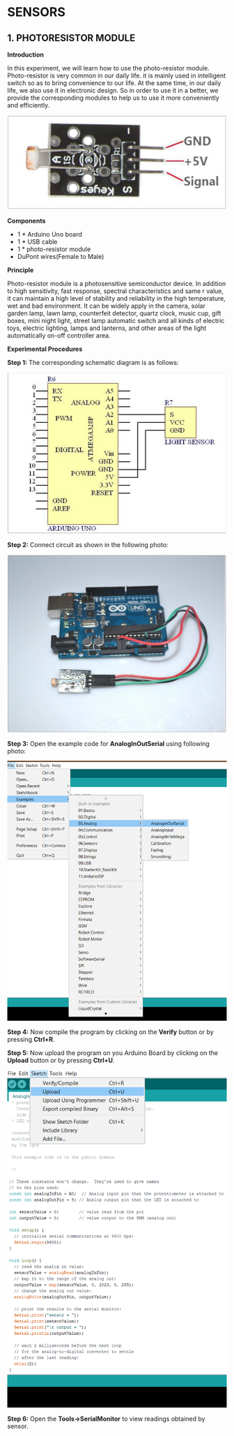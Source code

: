 # SENSORS
## 1. PHOTORESISTOR MODULE

**Introduction**

In this experiment, we will learn how to use the photo-resistor module.
Photo-resistor is very common in our daily life. it is mainly used in intelligent switch so as to 
bring convenience to our life. At the same time, in our daily life, we also use it in electronic 
design. So in order to use it in a better, we provide the corresponding modules to help us to 
use it more conveniently and efficiently.

![image](/photosensor.PNG)

**Components**

- 1 * Arduino Uno board
- 1 * USB cable
- 1 * photo-resistor module
- DuPont wires(Female to Male)

**Principle**

Photo-resistor module is a photosensitive semiconductor device. In addition to high 
sensitivity, fast response, spectral characteristics and same r value, it can maintain a high 
level of stability and reliability in the high temperature, wet and bad environment. It can be 
widely apply in the camera, solar garden lamp, lawn lamp, counterfeit detector, quartz 
clock, music cup, gift boxes, mini night light, street lamp automatic switch and all kinds of 
electric toys, electric lighting, lamps and lanterns, and other areas of the light 
automatically on-off controller area.

**Experimental Procedures**

**Step 1:** The corresponding schematic diagram is as follows:

![image](/phconn.PNG)

**Step 2:** Connect circuit as shown in the following photo:

![image](/phcircuit.PNG)

**Step 3:** Open the example code for **AnalogInOutSerial** using following photo:

![image](/phprogram.png)

**Step 4:** Now compile the program by clicking on the **Verify** button or by pressing **Ctrl+R**.

**Step 5:**  Now upload the program on you Arduino Board by clicking on the **Upload** button or by pressing **Ctrl+U**.

![image](/phupload.png)

**Step 6:** Open the **Tools->SerialMonitor** to view readings obtained by sensor.
